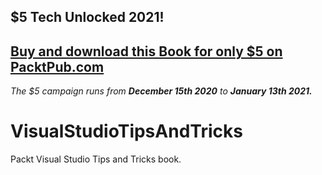 ## $5 Tech Unlocked 2021!
[Buy and download this Book for only $5 on PacktPub.com](https://www.packtpub.com/product/visual-studio-2019-tricks-and-techniques/9781800203525)
-----
*The $5 campaign         runs from __December 15th 2020__ to __January 13th 2021.__*

# VisualStudioTipsAndTricks
Packt Visual Studio Tips and Tricks book.
